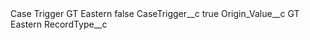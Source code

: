 <?xml version="1.0" encoding="UTF-8"?>
<CustomMetadata xmlns="http://soap.sforce.com/2006/04/metadata" xmlns:xsi="http://www.w3.org/2001/XMLSchema-instance" xmlns:xsd="http://www.w3.org/2001/XMLSchema">
    <label>Case Trigger GT Eastern</label>
    <protected>false</protected>
    <values>
        <field>CaseTrigger__c</field>
        <value xsi:type="xsd:boolean">true</value>
    </values>
    <values>
        <field>Origin_Value__c</field>
        <value xsi:type="xsd:string">GT Eastern</value>
    </values>
    <values>
        <field>RecordType__c</field>
        <value xsi:nil="true"/>
    </values>
</CustomMetadata>

